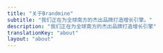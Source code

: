 ```yaml
---
title: "关于Brandmine"
subtitle: "我们正在为全球南方的杰出品牌打造增长引擎。"
description: "我们正在为全球南方的杰出品牌打造增长引擎"
translationKey: "about"
layout: "about"
---
```

